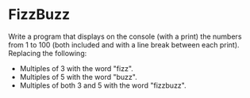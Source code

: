 # FizzBuzz #

Write a program that displays on the console (with a print) the numbers from 1 to 100 (both included and with a line break between each print). Replacing the following:
- Multiples of 3 with the word "fizz".
- Multiples of 5 with the word "buzz".
- Multiples of both 3 and 5 with the word "fizzbuzz".
